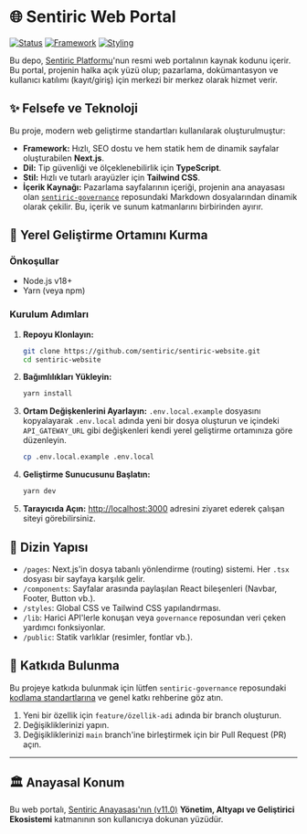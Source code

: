 # 🌐 Sentiric Web Portal

[![Status](https://img.shields.io/badge/status-in_development-yellow.svg)]()
[![Framework](https://img.shields.io/badge/framework-Next.js-black.svg)](https://nextjs.org/)
[![Styling](https://img.shields.io/badge/styling-Tailwind_CSS-blue.svg)](https://tailwindcss.com/)

Bu depo, [Sentiric Platformu](https://sentiric.ai)'nun resmi web portalının kaynak kodunu içerir. Bu portal, projenin halka açık yüzü olup; pazarlama, dokümantasyon ve kullanıcı katılımı (kayıt/giriş) için merkezi bir merkez olarak hizmet verir.

## ✨ Felsefe ve Teknoloji

Bu proje, modern web geliştirme standartları kullanılarak oluşturulmuştur:

*   **Framework:** Hızlı, SEO dostu ve hem statik hem de dinamik sayfalar oluşturabilen **Next.js**.
*   **Dil:** Tip güvenliği ve ölçeklenebilirlik için **TypeScript**.
*   **Stil:** Hızlı ve tutarlı arayüzler için **Tailwind CSS**.
*   **İçerik Kaynağı:** Pazarlama sayfalarının içeriği, projenin ana anayasası olan [`sentiric-governance`](https://github.com/sentiric/sentiric-governance) reposundaki Markdown dosyalarından dinamik olarak çekilir. Bu, içerik ve sunum katmanlarını birbirinden ayırır.

## 🚀 Yerel Geliştirme Ortamını Kurma

### Önkoşullar
*   Node.js v18+
*   Yarn (veya npm)

### Kurulum Adımları

1.  **Repoyu Klonlayın:**
    ```bash
    git clone https://github.com/sentiric/sentiric-website.git
    cd sentiric-website
    ```

2.  **Bağımlılıkları Yükleyin:**
    ```bash
    yarn install
    ```

3.  **Ortam Değişkenlerini Ayarlayın:**
    `.env.local.example` dosyasını kopyalayarak `.env.local` adında yeni bir dosya oluşturun ve içindeki `API_GATEWAY_URL` gibi değişkenleri kendi yerel geliştirme ortamınıza göre düzenleyin.
    ```bash
    cp .env.local.example .env.local
    ```

4.  **Geliştirme Sunucusunu Başlatın:**
    ```bash
    yarn dev
    ```

5.  **Tarayıcıda Açın:**
    [http://localhost:3000](http://localhost:3000) adresini ziyaret ederek çalışan siteyi görebilirsiniz.

## 📂 Dizin Yapısı

*   `/pages`: Next.js'in dosya tabanlı yönlendirme (routing) sistemi. Her `.tsx` dosyası bir sayfaya karşılık gelir.
*   `/components`: Sayfalar arasında paylaşılan React bileşenleri (Navbar, Footer, Button vb.).
*   `/styles`: Global CSS ve Tailwind CSS yapılandırması.
*   `/lib`: Harici API'lerle konuşan veya `governance` reposundan veri çeken yardımcı fonksiyonlar.
*   `/public`: Statik varlıklar (resimler, fontlar vb.).

## 🤝 Katkıda Bulunma

Bu projeye katkıda bulunmak için lütfen `sentiric-governance` reposundaki [kodlama standartlarına](https://github.com/sentiric/sentiric-governance/blob/main/docs/engineering/Coding-Standards.md) ve genel katkı rehberine göz atın.

1.  Yeni bir özellik için `feature/özellik-adi` adında bir branch oluşturun.
2.  Değişikliklerinizi yapın.
3.  Değişikliklerinizi `main` branch'ine birleştirmek için bir Pull Request (PR) açın.

---
## 🏛️ Anayasal Konum
Bu web portalı, [Sentiric Anayasası'nın (v11.0)](https://github.com/sentiric/sentiric-governance/blob/main/docs/blueprint/Architecture-Overview.md) **Yönetim, Altyapı ve Geliştirici Ekosistemi** katmanının son kullanıcıya dokunan yüzüdür.
